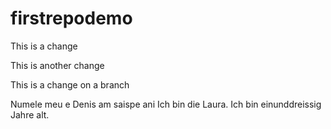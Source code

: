 # firstrepodemo

This is a change

This is another change 

This is a change on a branch

Numele meu e Denis am saispe ani
Ich bin die Laura.
Ich bin einunddreissig Jahre alt.
